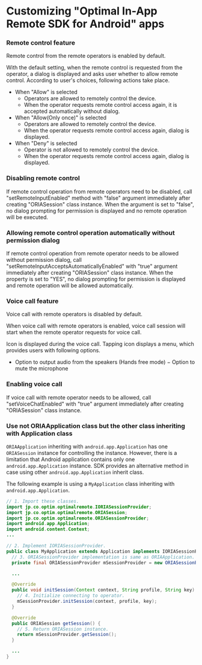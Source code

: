# Customizing "Optimal In-App Remote SDK for Android" apps

### Remote control feature
Remote control from the remote operators is enabled by default.

With the default setting, when the remote control is requested from the operator, a dialog is displayed and asks user whether to allow remote control. According to user's choices, following actions take place.

 - When "Allow" is selected
     - Operators are allowed to remotely control the device.
     - When the operator requests remote control access again, it is accepted automatically without dialog.
 - When "Allow(Only once)" is selected
     - Operators are allowed to remotely control the device.
     - When the operator requests remote control access again, dialog is displayed.
 - When "Deny" is selected
     - Operator is not allowed to remotely control the device.
     - When the operator requests remote control access again, dialog is displayed.

### Disabling remote control
If remote control operation from remote operators need to be disabled, call "setRemoteInputEnabled" method with "false" argument immediately after creating "ORIASession" class instance.
When the argument is set to "false", no dialog prompting for permission is displayed and no remote operation will be executed.

### Allowing remote control operation automatically without permission dialog
If remote control operation from remote operator needs to be allowed without permission dialog, call "setRemoteInputAcceptsAutomaticallyEnabled" with "true" argument immediately after creating "ORIASession" class instance. When the property is set to "YES", no dialog prompting for permission is displayed and remote operation will be allowed automatically.

### Voice call feature
Voice call with remote operators is disabled by default.

When voice call with remote operators is enabled, voice call session will start when the remote operator requests for voice call.

Icon is displayed during the voice call. Tapping icon displays a menu, which provides users with following options.

 - Option to output audio from the speakers (Hands free mode)
 − Option to mute the microphone

### Enabling voice call
If voice call with remote operator needs to be allowed, call "setVoiceChatEnabled" with "true" argument immediately after creating "ORIASession" class instance.

### Use not ORIAApplication class but the other class inheriting with Application class
`ORIAApplication` inheriting with `android.app.Application` has one `ORIASession` instance for controlling the instance.
However, there is a limitation that Android application contains only one `android.app.Application` instance.
SDK provides an alternative method in case using other `android.app.Application` inherit class.

The following example is using a `MyApplication` class inheriting with `android.app.Application`.

```MyApplication.java
// 1. Import these classes.
import jp.co.optim.optimalremote.IORIASessionProvider;
import jp.co.optim.optimalremote.ORIASession;
import jp.co.optim.optimalremote.ORIASessionProvider;
import android.app.Application;
import android.content.Context;
...

// 2. Implement IORIASessionProvider.
public class MyApplication extends Application implements IORIASessionProvider {
  // 3. ORIASessionProvider implementation is same as ORIAApplication.
  private final ORIASessionProvider mSessionProvider = new ORIASessionProvider();

  ...

  @Override
  public void initSession(Context context, String profile, String key) {
    // 4. Initialize connecting to operator.
    mSessionProvider.initSession(context, profile, key);
  }

  @Override
  public ORIASession getSession() {
    // 5. Return ORIASession instance.
    return mSessionProvider.getSession();
  }

  ...
}

```
